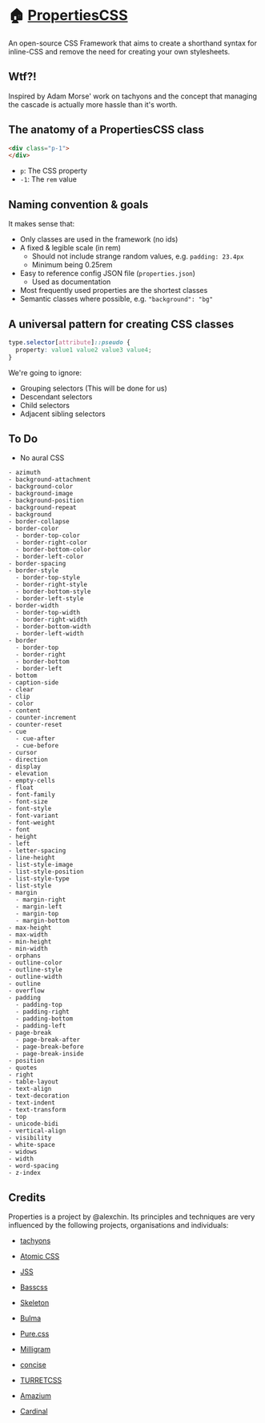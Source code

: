 # :house: [PropertiesCSS](http://www.propertiescss.com)

An open-source CSS Framework that aims to create a shorthand syntax for inline-CSS and remove the need for creating your own stylesheets.

## Wtf?!

Inspired by Adam Morse' work on tachyons and the concept that managing the cascade is actually more hassle than it's worth.

## The anatomy of a PropertiesCSS class

```html
<div class="p-1">
</div>
```

- `p`: The CSS property
- `-1`: The `rem` value

## Naming convention & goals

It makes sense that:

- Only classes are used in the framework (no ids)
- A fixed & legible scale (in rem)
  - Should not include strange random values, e.g. `padding: 23.4px`
  - Minimum being 0.25rem
- Easy to reference config JSON file (`properties.json`)
  - Used as documentation
- Most frequently used properties are the shortest classes
- Semantic classes where possible, e.g. `"background": "bg"`

## A universal pattern for creating CSS classes

```css
type.selector[attribute]::pseudo {
  property: value1 value2 value3 value4;
}
```

We're going to ignore:

- Grouping selectors (This will be done for us)
- Descendant selectors
- Child selectors
- Adjacent sibling selectors


## To Do

- No aural CSS

```
- azimuth
- background-attachment
- background-color
- background-image
- background-position
- background-repeat
- background
- border-collapse
- border-color
  - border-top-color
  - border-right-color
  - border-bottom-color
  - border-left-color
- border-spacing
- border-style
  - border-top-style
  - border-right-style
  - border-bottom-style
  - border-left-style
- border-width
  - border-top-width
  - border-right-width
  - border-bottom-width
  - border-left-width
- border
  - border-top
  - border-right
  - border-bottom
  - border-left
- bottom
- caption-side
- clear
- clip
- color
- content
- counter-increment
- counter-reset
- cue
  - cue-after
  - cue-before
- cursor
- direction
- display
- elevation
- empty-cells
- float
- font-family
- font-size
- font-style
- font-variant
- font-weight
- font
- height
- left
- letter-spacing
- line-height
- list-style-image
- list-style-position
- list-style-type
- list-style
- margin
  - margin-right
  - margin-left
  - margin-top
  - margin-bottom
- max-height
- max-width
- min-height
- min-width
- orphans
- outline-color
- outline-style
- outline-width
- outline
- overflow
- padding
  - padding-top
  - padding-right
  - padding-bottom
  - padding-left
- page-break
  - page-break-after
  - page-break-before
  - page-break-inside
- position
- quotes
- right
- table-layout
- text-align
- text-decoration
- text-indent
- text-transform
- top
- unicode-bidi
- vertical-align
- visibility
- white-space
- widows
- width
- word-spacing
- z-index
```

## Credits

Properties is a project by @alexchin. Its principles and techniques are very influenced by the following projects, organisations and individuals:

- [tachyons](http://tachyons.io/)
- [Atomic CSS](https://acss.io/)
- [JSS](http://cssinjs.org)

- [Basscss](http://basscss.com/)
- [Skeleton](http://getskeleton.com/)
- [Bulma](http://bulma.io/)
- [Pure.css](https://purecss.io/)
- [Milligram](https://milligram.github.io/)
- [concise](http://concisecss.com/)
- [TURRETCSS](http://turretcss.com/)
- [Amazium](https://www.amazium.co.uk/)
- [Cardinal](http://cardinalcss.com/)
